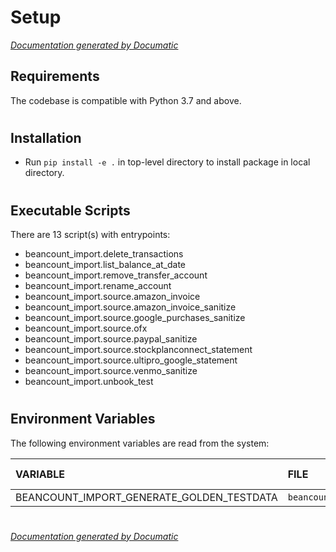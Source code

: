 # Setup

[_Documentation generated by Documatic_](https://www.documatic.com)

<!---Documatic-section-Requirements-start--->
## Requirements

The codebase is compatible with Python 3.7 and above.

# #
<!---Documatic-section-Requirements-end--->

<!---Documatic-section-Installation-start--->
## Installation

* Run `pip install -e .` in top-level directory to
install package in local directory.

# #
<!---Documatic-section-Installation-end--->

<!---Documatic-section-Executable Scripts-start--->
## Executable Scripts

There are 13 script(s) with entrypoints:
* beancount_import.delete_transactions
* beancount_import.list_balance_at_date
* beancount_import.remove_transfer_account
* beancount_import.rename_account
* beancount_import.source.amazon_invoice
* beancount_import.source.amazon_invoice_sanitize
* beancount_import.source.google_purchases_sanitize
* beancount_import.source.ofx
* beancount_import.source.paypal_sanitize
* beancount_import.source.stockplanconnect_statement
* beancount_import.source.ultipro_google_statement
* beancount_import.source.venmo_sanitize
* beancount_import.unbook_test

# #
<!---Documatic-section-Executable Scripts-end--->

<!---Documatic-section-Environment Variables-start--->
## Environment Variables

<!---Documatic-block-env_vars-start--->
The following environment variables are read from the system:

<!---Documatic-block-env_reads-start--->
|VARIABLE|FILE|DEFAULT VALUE|
|:---|:---|:---|
|BEANCOUNT_IMPORT_GENERATE_GOLDEN_TESTDATA|`beancount_import.test_util`||
<!---Documatic-block-env_reads-end--->
<!---Documatic-block-env_vars-end--->

# #
<!---Documatic-section-Environment Variables-end--->

[_Documentation generated by Documatic_](https://www.documatic.com)